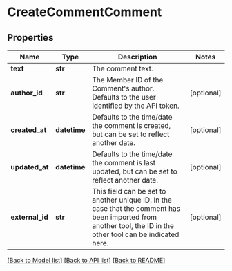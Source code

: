 # CreateCommentComment

## Properties
Name | Type | Description | Notes
------------ | ------------- | ------------- | -------------
**text** | **str** | The comment text. | 
**author_id** | **str** | The Member ID of the Comment&#x27;s author. Defaults to the user identified by the API token. | [optional] 
**created_at** | **datetime** | Defaults to the time/date the comment is created, but can be set to reflect another date. | [optional] 
**updated_at** | **datetime** | Defaults to the time/date the comment is last updated, but can be set to reflect another date. | [optional] 
**external_id** | **str** | This field can be set to another unique ID. In the case that the comment has been imported from another tool, the ID in the other tool can be indicated here. | [optional] 

[[Back to Model list]](../README.md#documentation-for-models) [[Back to API list]](../README.md#documentation-for-api-endpoints) [[Back to README]](../README.md)

